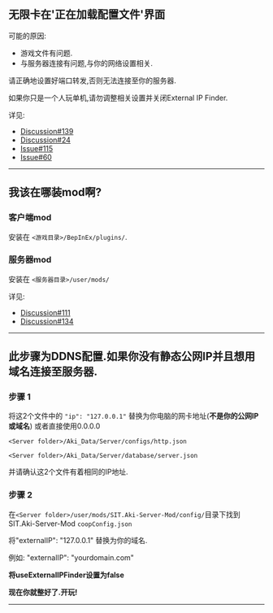 ## 无限卡在'正在加载配置文件'界面

可能的原因:

- 游戏文件有问题.
- 与服务器连接有问题,与你的网络设置相关.

请正确地设置好端口转发,否则无法连接至你的服务器.

如果你只是一个人玩单机,请勿调整相关设置并关闭External IP Finder.


详见:
- [Discussion#139](https://github.com/paulov-t/SIT.Core/discussions/139)
- [Discussion#24](https://github.com/paulov-t/SIT.Core/discussions/24)
- [Issue#115](https://github.com/paulov-t/SIT.Core/issues/115)
- [Issue#60](https://github.com/paulov-t/SIT.Core/issues/60#issuecomment-1560461446)

---

## 我该在哪装mod啊?

### 客户端mod

安装在 `<游戏目录>/BepInEx/plugins/`.

### 服务器mod

安装在 `<服务器目录>/user/mods/`

详见:
- [Discussion#111](https://github.com/paulov-t/SIT.Core/discussions/111)
- [Discussion#134](https://github.com/paulov-t/SIT.Core/discussions/134)

---

## 此步骤为DDNS配置.如果你没有静态公网IP并且想用域名连接至服务器.

### 步骤 1

将这2个文件中的 `"ip": "127.0.0.1"` 替换为你电脑的网卡地址(__不是你的公网IP或域名__) 或者直接使用0.0.0.0

`<Server folder>/Aki_Data/Server/configs/http.json`

`<Server folder>/Aki_Data/Server/database/server.json`

并请确认这2个文件有着相同的IP地址.

### 步骤 2
在`<Server folder>/user/mods/SIT.Aki-Server-Mod/config/`目录下找到SIT.Aki-Server-Mod `coopConfig.json`

将"externalIP": "127.0.0.1" 替换为你的域名.

例如: "externalIP": "yourdomain.com"

__将useExternalIPFinder设置为false__

__现在你就整好了.开玩!__

---
